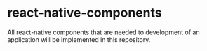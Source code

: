 # react-native-components
All react-native components that are needed to development of an application will be implemented in this repository.
